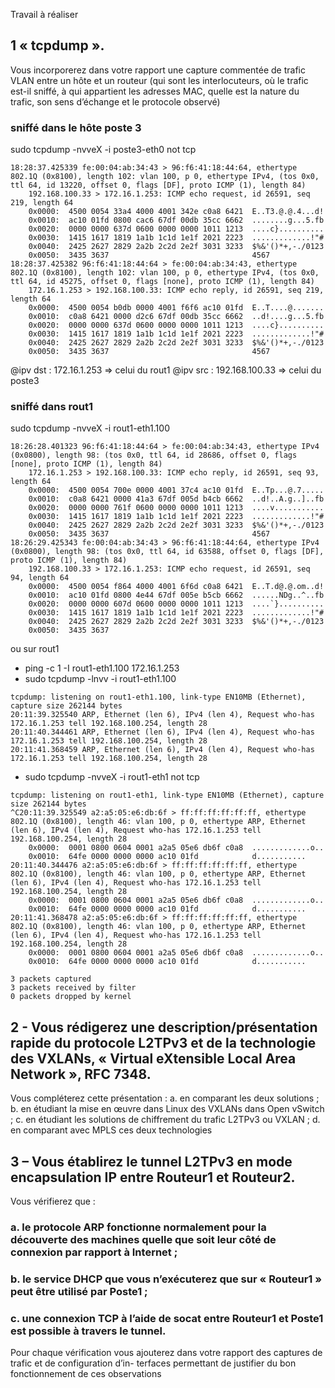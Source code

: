 Travail à réaliser

## 1 « tcpdump ».
Vous incorporerez dans votre rapport une capture commentée de trafic VLAN entre un hôte et un routeur
(qui sont les interlocuteurs, où le trafic est-il sniffé, à qui appartient les adresses MAC, quelle est la nature
du trafic, son sens d’échange et le protocole observé)

### sniffé dans le hôte poste 3

sudo tcpdump -nvveX -i poste3-eth0 not tcp
```
18:28:37.425339 fe:00:04:ab:34:43 > 96:f6:41:18:44:64, ethertype 802.1Q (0x8100), length 102: vlan 100, p 0, ethertype IPv4, (tos 0x0, ttl 64, id 13220, offset 0, flags [DF], proto ICMP (1), length 84)
    192.168.100.33 > 172.16.1.253: ICMP echo request, id 26591, seq 219, length 64
	0x0000:  4500 0054 33a4 4000 4001 342e c0a8 6421  E..T3.@.@.4...d!
	0x0010:  ac10 01fd 0800 cac6 67df 00db 35cc 6662  ........g...5.fb
	0x0020:  0000 0000 637d 0600 0000 0000 1011 1213  ....c}..........
	0x0030:  1415 1617 1819 1a1b 1c1d 1e1f 2021 2223  .............!"#
	0x0040:  2425 2627 2829 2a2b 2c2d 2e2f 3031 3233  $%&'()*+,-./0123
	0x0050:  3435 3637                                4567
18:28:37.425382 96:f6:41:18:44:64 > fe:00:04:ab:34:43, ethertype 802.1Q (0x8100), length 102: vlan 100, p 0, ethertype IPv4, (tos 0x0, ttl 64, id 45275, offset 0, flags [none], proto ICMP (1), length 84)
    172.16.1.253 > 192.168.100.33: ICMP echo reply, id 26591, seq 219, length 64
	0x0000:  4500 0054 b0db 0000 4001 f6f6 ac10 01fd  E..T....@.......
	0x0010:  c0a8 6421 0000 d2c6 67df 00db 35cc 6662  ..d!....g...5.fb
	0x0020:  0000 0000 637d 0600 0000 0000 1011 1213  ....c}..........
	0x0030:  1415 1617 1819 1a1b 1c1d 1e1f 2021 2223  .............!"#
	0x0040:  2425 2627 2829 2a2b 2c2d 2e2f 3031 3233  $%&'()*+,-./0123
	0x0050:  3435 3637                                4567
```
@ipv dst : 172.16.1.253 => celui du rout1
@ipv src :   192.168.100.33 => celui du poste3

### sniffé dans rout1

sudo tcpdump -nvveX -i rout1-eth1.100
```
18:26:28.401323 96:f6:41:18:44:64 > fe:00:04:ab:34:43, ethertype IPv4 (0x0800), length 98: (tos 0x0, ttl 64, id 28686, offset 0, flags [none], proto ICMP (1), length 84)
    172.16.1.253 > 192.168.100.33: ICMP echo reply, id 26591, seq 93, length 64
	0x0000:  4500 0054 700e 0000 4001 37c4 ac10 01fd  E..Tp...@.7.....
	0x0010:  c0a8 6421 0000 41a3 67df 005d b4cb 6662  ..d!..A.g..]..fb
	0x0020:  0000 0000 761f 0600 0000 0000 1011 1213  ....v...........
	0x0030:  1415 1617 1819 1a1b 1c1d 1e1f 2021 2223  .............!"#
	0x0040:  2425 2627 2829 2a2b 2c2d 2e2f 3031 3233  $%&'()*+,-./0123
	0x0050:  3435 3637                                4567
18:26:29.425343 fe:00:04:ab:34:43 > 96:f6:41:18:44:64, ethertype IPv4 (0x0800), length 98: (tos 0x0, ttl 64, id 63588, offset 0, flags [DF], proto ICMP (1), length 84)
    192.168.100.33 > 172.16.1.253: ICMP echo request, id 26591, seq 94, length 64
	0x0000:  4500 0054 f864 4000 4001 6f6d c0a8 6421  E..T.d@.@.om..d!
	0x0010:  ac10 01fd 0800 4e44 67df 005e b5cb 6662  ......NDg..^..fb
	0x0020:  0000 0000 607d 0600 0000 0000 1011 1213  ....`}..........
	0x0030:  1415 1617 1819 1a1b 1c1d 1e1f 2021 2223  .............!"#
	0x0040:  2425 2627 2829 2a2b 2c2d 2e2f 3031 3233  $%&'()*+,-./0123
	0x0050:  3435 3637            

```

ou sur rout1
* ping -c 1 -I rout1-eth1.100 172.16.1.253
* sudo tcpdump -lnvv -i rout1-eth1.100

```
tcpdump: listening on rout1-eth1.100, link-type EN10MB (Ethernet), capture size 262144 bytes
20:11:39.325540 ARP, Ethernet (len 6), IPv4 (len 4), Request who-has 172.16.1.253 tell 192.168.100.254, length 28
20:11:40.344461 ARP, Ethernet (len 6), IPv4 (len 4), Request who-has 172.16.1.253 tell 192.168.100.254, length 28
20:11:41.368459 ARP, Ethernet (len 6), IPv4 (len 4), Request who-has 172.16.1.253 tell 192.168.100.254, length 28

```
* sudo tcpdump -nvveX -i rout1-eth1 not tcp

```
tcpdump: listening on rout1-eth1, link-type EN10MB (Ethernet), capture size 262144 bytes
^C20:11:39.325549 a2:a5:05:e6:db:6f > ff:ff:ff:ff:ff:ff, ethertype 802.1Q (0x8100), length 46: vlan 100, p 0, ethertype ARP, Ethernet (len 6), IPv4 (len 4), Request who-has 172.16.1.253 tell 192.168.100.254, length 28
	0x0000:  0001 0800 0604 0001 a2a5 05e6 db6f c0a8  .............o..
	0x0010:  64fe 0000 0000 0000 ac10 01fd            d...........
20:11:40.344476 a2:a5:05:e6:db:6f > ff:ff:ff:ff:ff:ff, ethertype 802.1Q (0x8100), length 46: vlan 100, p 0, ethertype ARP, Ethernet (len 6), IPv4 (len 4), Request who-has 172.16.1.253 tell 192.168.100.254, length 28
	0x0000:  0001 0800 0604 0001 a2a5 05e6 db6f c0a8  .............o..
	0x0010:  64fe 0000 0000 0000 ac10 01fd            d...........
20:11:41.368478 a2:a5:05:e6:db:6f > ff:ff:ff:ff:ff:ff, ethertype 802.1Q (0x8100), length 46: vlan 100, p 0, ethertype ARP, Ethernet (len 6), IPv4 (len 4), Request who-has 172.16.1.253 tell 192.168.100.254, length 28
	0x0000:  0001 0800 0604 0001 a2a5 05e6 db6f c0a8  .............o..
	0x0010:  64fe 0000 0000 0000 ac10 01fd            d...........

3 packets captured
3 packets received by filter
0 packets dropped by kernel

```

## 2 - Vous rédigerez une description/présentation rapide du protocole L2TPv3 et de la technologie des VXLANs, « Virtual eXtensible Local Area Network », RFC 7348.
Vous compléterez cette présentation :
a. en comparant les deux solutions ;
b. en étudiant la mise en œuvre dans Linux des VXLANs dans Open vSwitch ;
c. en étudiant les solutions de chiffrement du trafic L2TPv3 ou VXLAN ;
d. en comparant avec MPLS ces deux technologies


## 3 – Vous établirez le tunnel L2TPv3 en mode encapsulation IP entre Routeur1 et Routeur2.
Vous vérifierez que :

### a. le protocole ARP fonctionne normalement pour la découverte des machines quelle que soit leur côté de connexion par rapport à Internet ;

### b. le service DHCP que vous n’exécuterez que sur « Routeur1 » peut être utilisé par Poste1 ;

### c. une connexion TCP à l’aide de socat entre Routeur1 et Poste1 est possible à travers le tunnel.

Pour chaque vérification vous ajouterez dans votre rapport des captures de trafic et de configuration d’in-
terfaces permettant de justifier du bon fonctionnement de ces observations
